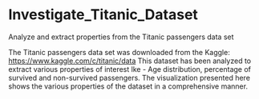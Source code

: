 # Investigate_Titanic_Dataset
Analyze and extract properties from the Titanic passengers data set

The Titanic passengers data set was downloaded from the Kaggle: https://www.kaggle.com/c/titanic/data
This dataset has been analyzed to extract various properties of interest lke - Age distribution, 
percentage of survived and non-survived passengers. The visualization presented here shows the 
various properties of the dataset in a comprehensive manner.
    
